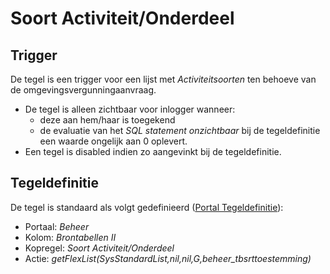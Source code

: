 # Soort Activiteit/Onderdeel

## Trigger

De tegel is een trigger voor een lijst met *Activiteitsoorten* ten behoeve van de omgevingsvergunningaanvraag.

- De tegel is alleen zichtbaar voor inlogger wanneer:
  - deze aan hem/haar is toegekend
  - de evaluatie van het *SQL statement onzichtbaar* bij de tegeldefinitie een waarde ongelijk aan 0 oplevert.
- Een tegel is disabled indien zo aangevinkt bij de tegeldefinitie.

## Tegeldefinitie

De tegel is standaard als volgt gedefinieerd ([Portal Tegeldefinitie](/docs/instellen_inrichten/portaldefinitie/portal_tegel.md)):

- Portaal: *Beheer*
- Kolom: *Brontabellen II*
- Kopregel: *Soort Activiteit/Onderdeel*
- Actie: *getFlexList(SysStandardList,nil,nil,G,beheer_tbsrttoestemming)*
